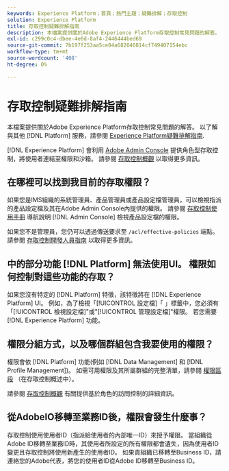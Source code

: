 ```yaml
---
keywords: Experience Platform；首頁；熱門主題；疑難排解；存取控制
solution: Experience Platform
title: 存取控制疑難排解指南
description: 本檔案提供關於Adobe Experience Platform存取控制常見問題的解答。
exl-id: c299c0c4-dbee-4e6d-8af4-2446444bed69
source-git-commit: 7b197f253aa5ce04a682040814cf749407154ebc
workflow-type: tm+mt
source-wordcount: '408'
ht-degree: 0%

---
```


# 存取控制疑難排解指南

本檔案提供關於Adobe Experience Platform存取控制常見問題的解答。 以了解與其他 [!DNL Platform] 服務，請參閱 [Experience Platform疑難排解指南](../landing/troubleshooting.md).

[!DNL Experience Platform] 會利用 [Adobe Admin Console](https://adminconsole.adobe.com) 提供角色型存取控制，將使用者連結至權限和沙箱。  請參閱 [存取控制概觀](home.md) 以取得更多資訊。

## 在哪裡可以找到我目前的存取權限？

如果您是IMS組織的系統管理員、產品管理員或產品設定檔管理員，可以檢視指派的產品設定檔及其在Adobe Admin Console內提供的權限。 請參閱 [存取控制使用手冊](./ui/overview.md) 導航說明 [!DNL Admin Console] 檢視產品設定檔的權限。

如果您不是管理員，您仍可以透過傳送要求至 `/acl/effective-policies` 端點。 請參閱 [存取控制開發人員指南](./api/effective-policies.md) 以取得更多資訊。

## 中的部分功能 [!DNL Platform] 無法使用UI。 權限如何控制對這些功能的存取？

如果您沒有特定的 [!DNL Platform] 特徵，該特徵將在 [!DNL Experience Platform] UI。 例如，為了檢視「[!UICONTROL 設定檔]「 」標籤中，您必須有「[!UICONTROL 檢視設定檔]&quot;或&quot;[!UICONTROL 管理設定檔]&quot;權限。 若您需要 [!DNL Experience Platform] 功能。

## 權限分組方式，以及哪個群組包含我要使用的權限？

權限會依 [!DNL Platform] 功能(例如 [!DNL Data Management] 和 [!DNL Profile Management])。 如需可用權限及其所屬群組的完整清單，請參閱 [權限區段](home.md#permissions) （在存取控制概述中）。

請參閱 [存取控制概觀](home.md) 有關提供基於角色的訪問控制的詳細資訊。

## 從AdobeIO移轉至業務ID後，權限會發生什麼事？

存取控制使用使用者ID（指派給使用者的內部唯一ID）來授予權限。 當組織從Adobe ID移轉至業務ID時，其使用者所設定的所有權限都會遺失，因為使用者ID變更且存取控制將使用新產生的使用者ID。 如果貴組織已移轉至Business ID，請連絡您的Adobe代表，將您的使用者ID從Adobe ID移轉至Business ID。
